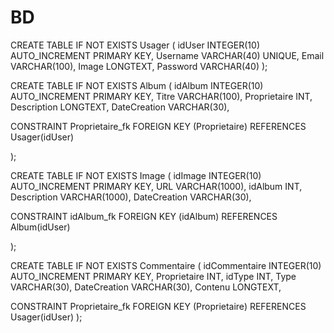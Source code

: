 # BD
CREATE TABLE IF NOT EXISTS Usager
(
idUser INTEGER(10) AUTO_INCREMENT PRIMARY KEY,
Username VARCHAR(40) UNIQUE,
Email VARCHAR(100),
Image LONGTEXT,
Password VARCHAR(40)
);

CREATE TABLE IF NOT EXISTS Album
(
idAlbum INTEGER(10) AUTO_INCREMENT PRIMARY KEY,
Titre VARCHAR(100),
Proprietaire INT,
Description LONGTEXT,
DateCreation VARCHAR(30),

CONSTRAINT Proprietaire_fk FOREIGN KEY (Proprietaire) 
REFERENCES Usager(idUser)

);

CREATE TABLE IF NOT EXISTS Image
(
idImage INTEGER(10) AUTO_INCREMENT PRIMARY KEY,
URL VARCHAR(1000),
idAlbum INT,
Description VARCHAR(1000),
DateCreation VARCHAR(30),

CONSTRAINT idAlbum_fk FOREIGN KEY (idAlbum) 
REFERENCES Album(idUser)

);

CREATE TABLE IF NOT EXISTS Commentaire
(
idCommentaire INTEGER(10) AUTO_INCREMENT PRIMARY KEY,
Proprietaire INT,
idType INT,
Type VARCHAR(30),
DateCreation VARCHAR(30),
Contenu LONGTEXT,

CONSTRAINT Proprietaire_fk FOREIGN KEY (Proprietaire) 
REFERENCES Usager(idUser)
);
